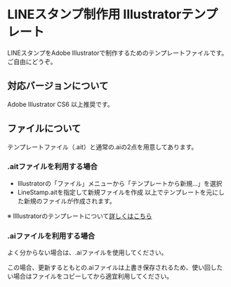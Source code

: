 LINEスタンプ制作用 Illustratorテンプレート
=========================== 

LINEスタンプをAdobe Illustratorで制作するためのテンプレートファイルです。
ご自由にどうぞ。

## 対応バージョンについて
Adobe Illustrator CS6 以上推奨です。

## ファイルについて
テンプレートファイル（.ait）と通常の.aiの2点を用意してあります。

### .aitファイルを利用する場合
+ Illustratorの「ファイル」メニューから「テンプレートから新規…」を選択
+ LineStamp.aitを指定して新規ファイルを作成
以上でテンプレートを元にした新規のファイルが作成されます。

※ Illlustratorのテンプレートについて[詳しくはこちら](http://helpx.adobe.com/jp/illustrator/kb/4287.html#main_B______________________)


### .aiファイルを利用する場合
よく分からない場合は、.aiファイルを使用してください。

この場合、更新するともとの.aiファイルは上書き保存されるため、使い回したい場合はファイルをコピーしてから適宜利用してください。
